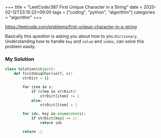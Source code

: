 +++
title = "LeetCode/387 First Unique Character in a String"
date = 2020-02-12T23:15:22+09:00
tags = ["coding", "python", "algorithm"]
categories = "algorithm"
+++

https://leetcode.com/problems/first-unique-character-in-a-string

Basically this question is asking you about how to you `Dictionary`. Understanding how to handle `key` and `value` and `index`, can solve this problem easily.

### My Solution

```py
class Solution(object):
    def firstUniqChar(self, s):
        strDict = {}

        for item in s:
            if (item in strDict):
                strDict[item] += 1
            else:
                strDict[item] = 1

        for idx, key in enumerate(s):
            if strDict[key] == 1:
                return idx

        return -1
```